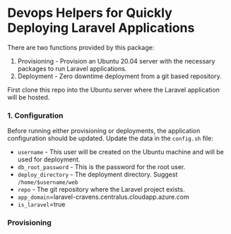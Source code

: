 # Devops Helpers for Quickly Deploying Laravel Applications

There are two functions provided by this package:

1. Provisioning - Provision an Ubuntu 20.04 server with the necessary packages to run Laravel applications.
2. Deployment - Zero downtime deployment from a git based repository.

First clone this repo into the Ubuntu server where the Laravel application will be hosted.

### 1. Configuration
Before running either provisioning or deployments, the application configuration should be updated. Update the data in the `config.sh` file:

* `username` - This user will be created on the Ubuntu machine and will be used for deployment.
* `db_root_password` - This is the password for the root user.
* `deploy_directory` - The deployment directory. Suggest `/home/$username/web`
* `repo` - The git repository where the Laravel project exists.
* `app_domain`=laravel-cravens.centralus.cloudapp.azure.com
* `is_laravel`=true


### Provisioning

